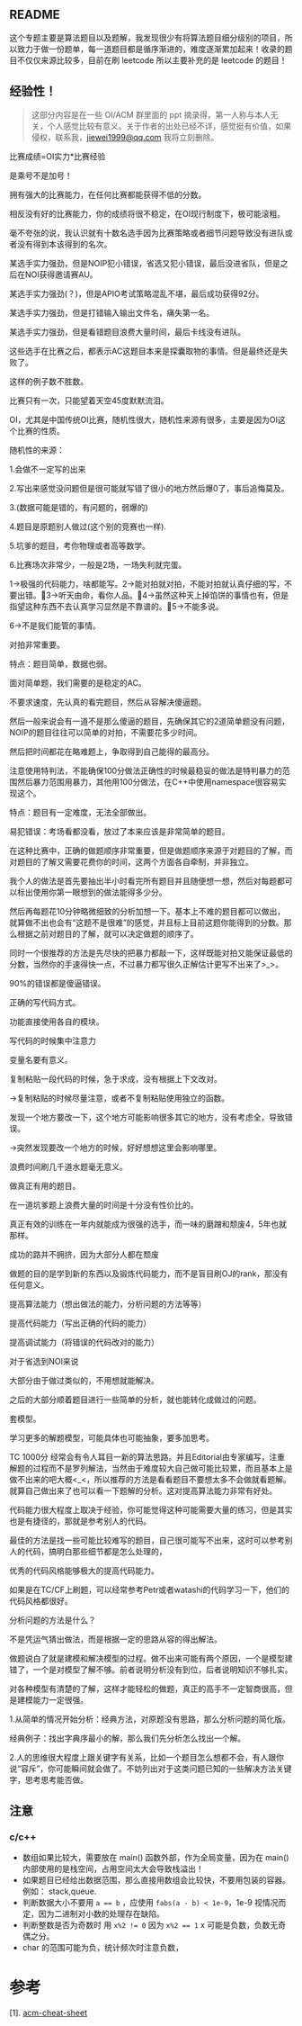 ## README

这个专题主要是算法题目以及题解，我发现很少有将算法题目细分级别的项目，所以致力于做一份题单，每一道题目都是循序渐进的，难度逐渐累加起来！收录的题目不仅仅来源比较多，目前在刷 leetcode 所以主要补充的是 leetcode 的题目！

## 经验性！

> 这部分内容是在一些 OI/ACM 群里面的 ppt 摘录得，第一人称与本人无关，个人感觉比较有意义。关于作者的出处已经不详，感觉挺有价值，如果侵权，联系我，jiewei1999@qq.com 我将立刻删除。

比赛成绩=OI实力*比赛经验

是乘号不是加号！

拥有强大的比赛能力，在任何比赛都能获得不低的分数。

相反没有好的比赛能力，你的成绩将很不稳定，在OI现行制度下，极可能滚粗。

毫不夸张的说，我认识就有十数名选手因为比赛策略或者细节问题导致没有进队或者没有得到本该得到的名次。

某选手实力强劲，但是NOIP犯小错误，省选又犯小错误，最后没进省队，但是之后在NOI获得邀请赛AU。

某选手实力强劲(？)，但是APIO考试策略混乱不堪，最后成功获得92分。

某选手实力强劲，但是打错输入输出文件名，痛失第一名。

某选手实力强劲，但是看错题目浪费大量时间，最后卡线没有进队。

这些选手在比赛之后，都表示AC这题目本来是探囊取物的事情。但是最终还是失败了。

这样的例子数不胜数。

比赛只有一次，只能望着天空45度默默流泪。

OI，尤其是中国传统OI比赛，随机性很大，随机性来源有很多，主要是因为OI这个比赛的性质。

随机性的来源：

1.会做不一定写的出来

2.写出来感觉没问题但是很可能就写错了很小的地方然后爆0了，事后追悔莫及。

3.(数据可能是错的，有问题的，弱爆的)

4.题目是原题别人做过(这个别的竞赛也一样).

5.坑爹的题目，考你物理或者高等数学。

6.比赛场次非常少，一般是2场，一场失利就完蛋。

1->极强的代码能力，啥都能写。2->能对拍就对拍，不能对拍就认真仔细的写，不要出错。3->听天由命，看你人品。4->虽然这种天上掉馅饼的事情也有，但是指望这种东西不去认真学习显然是不靠谱的。5->不能多说。

6->不是我们能管的事情。

对拍非常重要。

特点：题目简单，数据也弱。

面对简单题，我们需要的是稳定的AC。

不要求速度，先认真的看完题目，然后从容解决傻逼题。

然后一般来说会有一道不是那么傻逼的题目，先确保其它的2道简单题没有问题，NOIP的题目往往可以简单的对拍，不需要花多少时间。

然后把时间都花在略难题上，争取得到自己能得的最高分。

注意使用特判法，不能确保100分做法正确性的时候最稳妥的做法是特判暴力的范围然后暴力范围用暴力，其他用100分做法，在C++中使用namespace很容易实现这个。

特点：题目有一定难度，无法全部做出。

易犯错误：考场看都没看，放过了本来应该是非常简单的题目。

在这种比赛中，正确的做题顺序非常重要，但是做题顺序来源于对题目的了解，而对题目的了解又需要花费你的时间，这两个方面各自牵制，并非独立。

我个人的做法是首先要抽出半小时看完所有题目并且随便想一想，然后对每题都可以标出使用你第一眼想到的做法能得多少分。

然后再每题花10分钟略微细致的分析加想一下。基本上不难的题目都可以做出，就算做不出也会有“这题不是很难”的感觉，并且标上目前这题你能得到的分数。那么根据之前对题目的了解，就可以决定做题的顺序了。

同时一个很推荐的方法是先尽快的把暴力都敲一下，这样既能对拍又能保证最低的分数，当然你的手速得快一点，不过暴力都写很久正解估计更写不出来了>_>。

90%的错误都是傻逼错误。

正确的写代码方式。

功能直接使用各自的模块。

写代码的时候集中注意力

变量名要有意义。

复制粘贴一段代码的时候，急于求成，没有根据上下文改对。

->复制粘贴的时候尽量注意，或者不复制粘贴使用独立的函数。

发现一个地方要改一下，这个地方可能影响很多其它的地方，没有考虑全，导致错误。

->突然发现要改一个地方的时候，好好想想这里会影响哪里。


浪费时间刷几千道水题毫无意义。

做真正有用的题目。

在一道坑爹题上浪费大量的时间是十分没有性价比的。

真正有效的训练在一年内就能成为很强的选手，而一味的磨蹭和颓废4，5年也就那样。

成功的路并不拥挤，因为大部分人都在颓废


做题的目的是学到新的东西以及锻炼代码能力，而不是盲目刷OJ的rank，那没有任何意义。

提高算法能力（想出做法的能力，分析问题的方法等等）

提高代码能力（写出正确的代码的能力）

提高调试能力（将错误的代码改对的能力）

对于省选到NOI来说

大部分由于做过类似的，不用想就能解决。

之后的大部分顺着题目进行一些简单的分析，就也能转化成做过的问题。

套模型。

学习更多的解题模型，可能具体也可能抽象，要多加思考。

TC 1000分 经常会有令人耳目一新的算法思路。并且Editorial由专家编写，注重解题的过程而不是罗列解法，当然由于难度较大自己做可能比较累，而且基本上是做不出来的吧大概<_<，所以推荐的方法是看看题目不要想太多不会做就看题解。就算自己做出来了也可以看一下题解的分析。这对提高算法能力非常有好处。

代码能力很大程度上取决于经验，你可能觉得这种可能需要大量的练习，但是其实也是有捷径的，那就是参考别人的代码。

最佳的方法是找一些可能比较难写的题目，自己很可能写不出来，这时可以参考别人的代码，搞明白那些细节都是怎么处理的，

优秀的代码风格能够极大的提高代码能力。

如果是在TC/CF上刷题，可以经常参考Petr或者watashi的代码学习一下，他们的代码风格都很好。

分析问题的方法是什么？

不是凭运气猜出做法，而是根据一定的思路从容的得出解法。

做题说白了就是建模和解决模型的过程。做不出来可能有两个原因，一个是模型建错了，一个是对模型了解不够。前者说明分析没有到位，后者说明知识不够扎实。

对各种模型有清楚的了解，这样才能轻松的做题，真正的高手不一定智商很高，但是建模能力一定很强。

1.从简单的情况开始分析：经典方法，对原题没有思路，那么分析问题的简化版。

经典例子：找出字典序最小的解，那么我们先分析怎么找出一个解。

2.人的思维很大程度上跟关键字有关系，比如一个题目怎么想都不会，有人跟你说“容斥”，你可能瞬间就会做了。不妨列出对于这类问题已知的一些解决方法关键字，思考思考能否做。

## 注意
### c/c++
* 数组如果比较大，需要放在 main() 函数外部，作为全局变量，因为在 main() 内部使用的是栈空间，占用空间太大会导致栈溢出！
* 如果题目已经给出数据范围，那么直接用数组会比较快，不要用包装的容器。例如： stack,queue.
* 判断数据大小不要用  `a == b` ，应使用 `fabs(a - b) < 1e-9`，1e-9 视情况而定，因为二进制对小数的处理存在缺陷。
* 判断整数是否为奇数时 用 `x%2 != 0` 因为 `x%2 == 1` x 可能是负数，负数无奇偶之分。
* char 的范围可能为负，统计频次时注意负数，


# 参考

[1]. [acm-cheat-sheet](https://github.com/soulmachine/acm-cheat-sheet)
